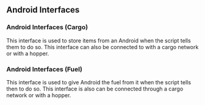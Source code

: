 ## Android Interfaces

### Android Interfaces (Cargo)

This interface is used to store items from an Android when the script tells them to do so.
This interface can also be connected to with a cargo network or with a hopper.

### Android Interfaces (Fuel)

This interface is used to give Android the fuel from it when the script tells then to do so.
This interface is also can be connected through a cargo network or with a hopper.
